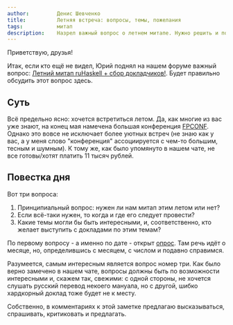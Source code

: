 ```yaml
---
author:         Денис Шевченко
title:          Летняя встреча: вопросы, темы, пожелания
tags:           митап
description:    Назрел важный вопрос о летнем митапе. Нужно решить и подготовиться.
---
```


Приветствую, друзья!

Итак, если кто ещё не видел, Юрий поднял на нашем форуме важный вопрос: [Летний митап ruHaskell + сбор докладчиков!](http://forum.ruhaskell.org/t/letnij-mitap-ruhaskell-sbor-dokladchikov/125). Будет правильно обсудить этот вопрос здесь.

## Суть

Всё предельно ясно: хочется встретиться летом. Да, как многие из вас уже знают, на конец мая намечена большая конференция [FPCONF](http://fpconf.ru/). Однако это вовсе не исключает более уютных встреч (не знаю как у вас, а у меня слово "конференция" ассоциируется с чем-то большим, тесным и шумным). К тому же, как было упомянуто в нашем чате, не все готовы/хотят платить 11 тысяч рублей.

## Повестка дня

Вот три вопроса:

1. Принципиальный вопрос: нужен ли нам митап этим летом или нет?
2. Если всё-таки нужен, то когда и где его следует провести?
3. Какие темы могли бы быть интересными, и, соответственно, кто желает выступить с докладами по этим темам?

По первому вопросу - а именно по дате - открыт [опрос](http://poll.fm/58cdd). Там речь идёт о месяце, но, определившись с месяцем, с числом и подавно справимся.

Разумеется, самым интересным является вопрос номер три. Как было верно замечено в нашем чате, вопросы должны быть по возможности интересными и, скажем так, свежими: с одной стороны, не хочется слушать русский перевод некоего мануала, но с другой, шибко хардкорный доклад тоже будет не к месту.

Собственно, в комментариях к этой заметке предлагаю высказываться, спрашивать, критиковать и предлагать.

